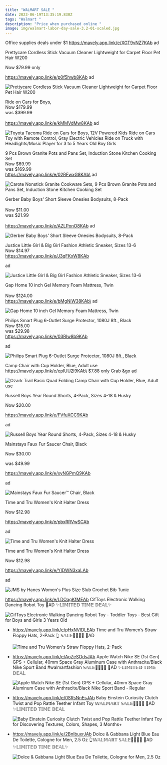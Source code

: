 ```yaml
---
title: "WALMART SALE "
date: 2023-06-19T13:35:19.830Z
tags: "Walmart "
description: "Price when purchased online "
image: img/walmart-labor-day-sale-3.2-01-scaled.jpg
---
```

Office supplies deals under $1 https://mavely.app.link/e/XGT9vNZ7KAb ad

Prettycare Cordless Stick Vacuum Cleaner Lightweight for Carpet Floor Pet Hair W200 

Now $79.99 only 

https://mavely.app.link/e/p0f5hwb8KAb ad 

![Prettycare Cordless Stick Vacuum Cleaner Lightweight for Carpet Floor Pet Hair W200](https://i5.walmartimages.com/asr/f475d70c-2781-4257-9287-1d2ec3ddf191.d63de166122540a585f3a8342077ccd8.jpeg?odnHeight=2000&odnWidth=2000&odnBg=FFFFFF)

Ride on Cars for Boys,\
Now $179.99\
was $399.99\
\
https://mavely.app.link/e/kMMVdMw8KAb ad

![Toyota Tacoma Ride on Cars for Boys, 12V Powered Kids Ride on Cars Toy with Remote Control, Gray Electric Vehicles Ride on Truck with Headlights/Music Player for 3 to 5 Years Old Boy Girls](https://i5.walmartimages.com/asr/7a8ae809-9361-41e6-a97e-3219c8517182.e48005e4a4549b6c2f56c5d6477f2f17.jpeg?odnHeight=612&odnWidth=612&odnBg=FFFFFF)

9 Pcs Brown Granite Pots and Pans Set, Induction Stone Kitchen Cooking Set\
Now $69.99\
was $169.99\
https://mavely.app.link/e/02RFwxG8KAb\
ad

![Carote Nonstick Granite Cookware Sets, 9 Pcs Brown Granite Pots and Pans Set, Induction Stone Kitchen Cooking Set](https://i5.walmartimages.com/asr/c66581ab-3662-4cf0-bb02-5d1ad5a04aa0.e402c1ee95e17ecbe18c127ebf9e512b.png?odnHeight=612&odnWidth=612&odnBg=FFFFFF)

Gerber Baby Boys' Short Sleeve Onesies Bodysuits, 8-Pack\
\
Now $11.00\
was $21.99\
\
https://mavely.app.link/e/AZLPonO8KAb ad

![Gerber Baby Boys' Short Sleeve Onesies Bodysuits, 8-Pack](https://i5.walmartimages.com/asr/72cc70d8-d53b-4abb-a7bd-2990c74d19c2.23a2865d7ca3548ec426c96530da5ecb.jpeg?odnHeight=612&odnWidth=612&odnBg=FFFFFF)

Justice Little Girl & Big Girl Fashion Athletic Sneaker, Sizes 13-6\
Now $14.97\
https://mavely.app.link/e/J3qFKxW8KAb 

ad

![Justice Little Girl & Big Girl Fashion Athletic Sneaker, Sizes 13-6](https://i5.walmartimages.com/asr/a17f3def-b3d1-47af-8c4f-53c177fa7e47.3cf4f5f5597852e007cb8c686eec8139.jpeg?odnHeight=612&odnWidth=612&odnBg=FFFFFF)

Gap Home 10 inch Gel Memory Foam Mattress, Twin\
\
Now $124.00\
https://mavely.app.link/e/bMgNiW38KAb\
ad

![Gap Home 10 inch Gel Memory Foam Mattress, Twin](https://i5.walmartimages.com/asr/a85c53c9-6132-4b79-9f94-4c52ff87b0a7.e55e10e7b2897dc12fe9d1d9844fb77f.jpeg?odnHeight=612&odnWidth=612&odnBg=FFFFFF)

Philips Smart Plug 6-Outlet Surge Protector, 1080J 8ft., Black\
Now $15.00\
was $29.98\
https://mavely.app.link/e/03RIw8b9KAb 

ad

![Philips Smart Plug 6-Outlet Surge Protector, 1080J 8ft., Black](https://i5.walmartimages.com/asr/8cd3d046-6fff-4035-aa32-35c1fa7db559.547bc9d97e3661d2d205e0a0a48462a4.jpeg)

Camp Chair with Cup Holder, Blue, Adult use\
https://mavely.app.link/e/epIUU2l9KAb\
$7.88 only Grab &go ad 

![Ozark Trail Basic Quad Folding Camp Chair with Cup Holder, Blue, Adult use](https://i5.walmartimages.com/asr/71d275bd-0885-4fb4-99ab-acfcfe9916dc.bc0377cf196bfc471c60ce154667ef40.jpeg?odnHeight=612&odnWidth=612&odnBg=FFFFFF)

Russell Boys Year Round Shorts, 4-Pack, Sizes 4-18 & Husky

Now $20.00

https://mavely.app.link/e/FVfuXCC9KAb

ad

![Russell Boys Year Round Shorts, 4-Pack, Sizes 4-18 & Husky](https://i5.walmartimages.com/asr/6c3c4745-6eba-480b-bf9a-ec843f2c6d82.fe0786fead96d6d7de93464decae5230.jpeg)

Mainstays Faux Fur Saucer Chair, Black

Now $30.00

was $49.99

https://mavely.app.link/e/xyNGPmQ9KAb

ad

![Mainstays Faux Fur Saucer™ Chair, Black](https://i5.walmartimages.com/asr/dfbb5b45-c575-4104-a4e9-30de2441402f.126949b148e47e27249197a67f8b1588.jpeg?odnHeight=612&odnWidth=612&odnBg=FFFFFF)

Time and Tru Women's Knit Halter Dress

Now $12.98

https://mavely.app.link/e/pbxRRVwSCAb

ad

![Time and Tru Women's Knit Halter Dress](https://i5.walmartimages.com/asr/9b9d9746-9f32-4a36-b9f9-2ef9ad8ae8bd.0cfdbcf32cb5c199efadfd5be821a3f5.jpeg)

Time and Tru Women's Knit Halter Dress

Now $12.98

https://mavely.app.link/e/YIDWN3xaLAb

ad

![JMS by Hanes Women's Plus Size Slub Crochet Bib Tunic](https://i5.walmartimages.com/asr/1125fa29-07ec-4bce-881e-6e9565b658c3_1.d54a75b1e9535d30def97e49114bd779.jpeg?odnHeight=612&odnWidth=612&odnBg=FFFFFF)

<!--EndFragment-->

https://mavely.app.link/e/LDOagKfMEAb
CifToys Electronic Walking Dancing Robot Toy 
🥳AD
✨𝕃𝕀𝕄𝕀𝕋𝔼𝔻 𝕋𝕀𝕄𝔼 𝔻𝔼𝔸𝕃✨<!--StartFragment-->

![CifToys Electronic Walking Dancing Robot Toy - Toddler Toys - Best Gift for Boys and Girls 3 Years Old](https://i5.walmartimages.com/asr/e5a97b0e-8534-489d-85ad-3be5da17fb2d_1.050456f28bf2ec9ae27e0c0eede4b7d9.jpeg?odnHeight=612&odnWidth=612&odnBg=FFFFFF)

<!--EndFragment-->

* https://mavely.app.link/e/pHxNVIDLEAb
  Time and Tru Women’s Straw Floppy Hats, 2-Pack
  👆 𝕊𝔸𝕃𝔼🏃‍♀🏃‍♀
  🥳AD<!--StartFragment-->

  ![Time and Tru Women's Straw Floppy Hats, 2-Pack](https://i5.walmartimages.com/asr/dd956721-d5aa-4058-9c56-16bc81f723e1.b8f468428cec7af60605c37f782c2106.jpeg)

  <!--EndFragment-->
* https://mavely.app.link/e/AoZeSOdsJAb
  Apple Watch Nike SE (1st Gen) GPS + Cellular, 40mm Space Gray Aluminum Case with Anthracite/Black Nike Sport Band #walmartfashion
   𝕊𝔸𝕃𝔼🏃‍♀🏃‍♀
  🥳AD
  ✨𝕃𝕀𝕄𝕀𝕋𝔼𝔻 𝕋𝕀𝕄𝔼 𝔻𝔼𝔸𝕃<!--StartFragment-->

  ![Apple Watch Nike SE (1st Gen) GPS + Cellular, 40mm Space Gray Aluminum Case with Anthracite/Black Nike Sport Band - Regular](https://i5.walmartimages.com/asr/44b7aa23-f05a-4776-b33c-6ac35a06875b.28d6f65bf3221608c422a59a0cfb6c27.jpeg?odnHeight=612&odnWidth=612&odnBg=FFFFFF)

  <!--EndFragment-->
* https://mavely.app.link/e/0SRsNnEsJAb
  Baby Einstein Curiosity Clutch Twist and Pop Rattle Teether Infant Toy 
  𝕎𝔸𝕃𝕄𝔸ℝ𝕋 𝕊𝔸𝕃𝔼🏃‍♀🏃‍♀
  🥳AD
  ✨𝕃𝕀𝕄𝕀𝕋𝔼𝔻 𝕋𝕀𝕄𝔼 𝔻𝔼𝔸𝕃<!--StartFragment-->

  ![Baby Einstein Curiosity Clutch Twist and Pop Rattle Teether Infant Toy for Discovering Textures, Colors, Shapes, 3 Months+](https://i5.walmartimages.com/asr/46f3708c-d75e-4c74-8fc1-7fcb3d2714c4.53f4f81ba73fd0d7fca093a5d437a34b.jpeg?odnHeight=612&odnWidth=612&odnBg=FFFFFF)

  <!--EndFragment-->
* https://mavely.app.link/e/2BnIbuxrJAb
  Dolce & Gabbana Light Blue Eau De Toilette, Cologne for Men, 2.5 Oz
  👆𝕎𝔸𝕃𝕄𝔸ℝ𝕋 𝕊𝔸𝕃𝔼🏃‍♀🏃‍♀
  🥳AD
  ✨𝕃𝕀𝕄𝕀𝕋𝔼𝔻 𝕋𝕀𝕄𝔼 𝔻𝔼𝔸𝕃✨<!--StartFragment-->

  ![Dolce & Gabbana Light Blue Eau De Toilette, Cologne for Men, 2.5 Oz](https://i5.walmartimages.com/asr/67bdd523-6fa1-478f-b43c-0a4bef500e12_1.ce87c880921d1cec4ada310fb58dcc7e.jpeg?odnHeight=612&odnWidth=612&odnBg=FFFFFF)

  <!--EndFragment-->
